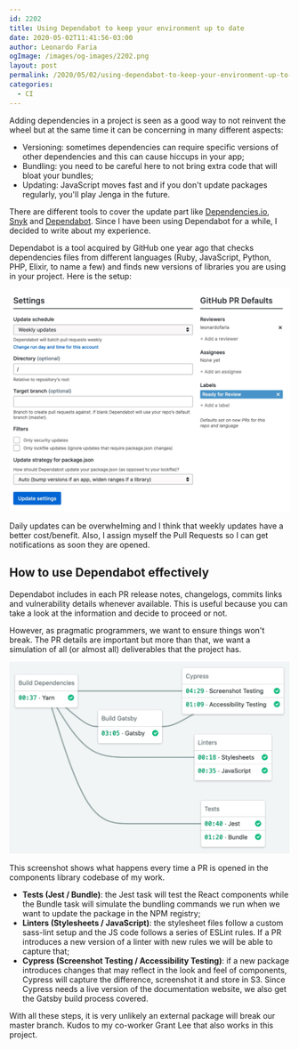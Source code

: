 ```yaml
---
id: 2202
title: Using Dependabot to keep your environment up to date
date: 2020-05-02T11:41:56-03:00
author: Leonardo Faria
ogImage: /images/og-images/2202.png
layout: post
permalink: /2020/05/02/using-dependabot-to-keep-your-environment-up-to-date
categories:
  - CI
---
```


Adding dependencies in a project is seen as a good way to not reinvent the wheel but at the same time it can be concerning in many different aspects:
- Versioning: sometimes dependencies can require specific versions of other dependencies and this can cause hiccups in your app;
- Bundling: you need to be careful here to not bring extra code that will bloat your bundles;
- Updating: JavaScript moves fast and if you don't update packages regularly, you'll play Jenga in the future.

There are different tools to cover the update part like [Dependencies.io](https://dependencies.io), [Snyk](https://snyk.io/) and [Dependabot](https://dependabot.com/). Since I have been using Dependabot for a while, I decided to write about my experience.

Dependabot is a tool acquired by GitHub one year ago that checks dependencies files from different languages (Ruby, JavaScript, Python, PHP, Elixir, to name a few) and finds new versions of libraries you are using in your project. Here is the setup:

![Dependabot screenshot](/wp-content/uploads/2020/05/dependabot.jpg)

Daily updates can be overwhelming and I think that weekly updates have a better cost/benefit. Also, I assign myself the Pull Requests so I can get notifications as soon they are opened.

## How to use Dependabot effectively

Dependabot includes in each PR release notes, changelogs, commits links and vulnerability details whenever available. This is useful because you can take a look at the information and decide to proceed or not.

However, as pragmatic programmers, we want to ensure things won't break. The PR details are important but more than that, we want a simulation of all (or almost all) deliverables that the project has.

![CI Integration](/wp-content/uploads/2020/05/semaphore.jpg)

This screenshot shows what happens every time a PR is opened in the components library codebase of my work.

- **Tests (Jest / Bundle)**: the Jest task will test the React components while the Bundle task will simulate the bundling commands we run when we want to update the package in the NPM registry;
- **Linters (Stylesheets / JavaScript)**: the stylesheet files follow a custom sass-lint setup and the JS code follows a series of ESLint rules. If a PR introduces a new version of a linter with new rules we will be able to capture that;
- **Cypress (Screenshot Testing / Accessibility Testing)**: if a new package introduces changes that may reflect in the look and feel of components, Cypress will capture the difference, screenshot it and store in S3. Since Cypress needs a live version of the documentation website, we also get the Gatsby build process covered.

With all these steps, it is very unlikely an external package will break our master branch. Kudos to my co-worker Grant Lee that also works in this project.
